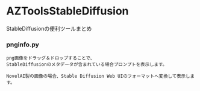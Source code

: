 # AZToolsStableDiffusion

StableDiffusionの便利ツールまとめ


### pnginfo.py

```
png画像をドラッグ＆ドロップすることで、
StableDiffusionのメタデータが含まれている場合プロンプトを表示します。

NovelAI製の画像の場合、Stable Diffusion Web UIのフォーマットへ変換して表示します。
```
